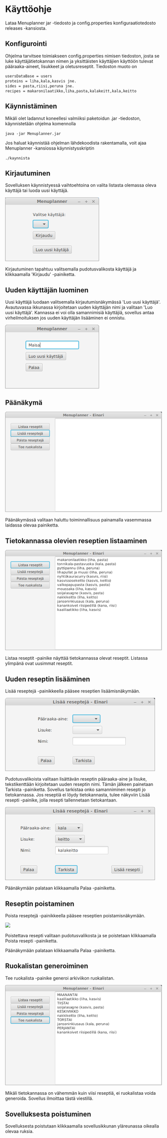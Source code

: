 <h1>Käyttöohje</h1>

Lataa Menuplanner jar -tiedosto ja config.properties konfiguraatiotedosto releases -kansiosta.

<h2>Konfigurointi</h2>

Ohjelma tarvitsee toimiakseen config.properties nimisen tiedoston, josta se luke käyttäjätietokannan nimen ja yksittäisten käyttäjien käyttöön tulevat pääraaka-aineet, lisukkeet ja oletusreseptit. Tiedoston muoto on

```
usersDataBase = users
proteins = liha,kala,kasvis jne.
sides = pasta,riisi,peruna jne.
recipes = makaronilaatikko,liha,pasta,kalakeitt,kala,keitto
```

<h2>Käynnistäminen</h2>

Mikäli olet ladannut koneellesi valmiiksi paketoidun .jar -tiedoston, käynnistetään ohjelma komennolla

<code>java -jar Menuplanner.jar</code>

Jos haluat käynnistää ohjelman lähdekoodista rakentamalla, voit ajaa Menuplanner -kansiossa käynnistysskriptin

<code>./kaynnista</code>

<h2>Kirjautuminen</h2>

Sovelluksen käynnistyessä vaihtoehtoina on valita listasta olemassa oleva käyttäjä tai luoda uusi käyttäjä.

<img src="images/loginGUI.png">

Kirjautuminen tapahtuu valitsemalla pudotusvalikosta käyttäjä ja klikkaamalla 'Kirjaudu' -painiketta.

<h2>Uuden käyttäjän luominen</h2>

Uusi käyttäjä luodaan valitsemalla kirjautumisnäkymässä 'Luo uusi käyttäjä'. Avautuvassa ikkunassa kirjoitetaan uuden käyttäjän nimi ja valitaan 'Luo uusi käyttäjä'. Kannassa ei voi olla samannimisiä käyttäjiä, sovellus antaa virheilmoituksen jos uuden käyttäjän lisääminen ei onnistu.

<img src=images/newUserGUI.png>

<h2>Päänäkymä</h2>

<img src="images/mainview.png">

Päänäkymässä valitaan haluttu toiminnallisuus painamalla vasemmassa laidassa olevaa painiketta.

<h2>Tietokannassa olevien reseptien listaaminen</h2>

<img src="images/listRecipesGUI.png">

Listaa reseptit -painike näyttää tietokannassa olevat reseptit. Listassa ylimpänä ovat uusimmat reseptit.

<h2>Uuden reseptin lisääminen</h2>

Lisää reseptejä -painikkeella pääsee reseptien lisäämisnäkymään.

<img src="images/addRecipe.png">

Pudotusvalikoista valitaan lisättävän reseptin pääraaka-aine ja lisuke, tekstikenttään kirjoitetaan uuden reseptin nimi. Tämän jälkeen painetaan Tarkista -painiketta. Sovellus tarkistaa onko samanniminen resepti jo tietokannassa. Jos reseptiä ei löydy tietokannasta, tulee näkyviin Lisää resepti -painike, jolla resepti tallennetaan tietokantaan.

<img src="images/addRecipeSave.png">

Päänäkymään palataan klikkaamalla Palaa -painiketta.

<h2>Reseptin poistaminen</h2>

Poista reseptejä -painikkeella pääsee reseptien poistamisnäkymään.

<img src = "images/delRecipe">

Poistettava resepti valitaan pudotusvalikosta ja se poistetaan klikkaamalla Poista resepti -painiketta.

Päänäkymään palataan klikkaamalla Palaa -painiketta.

<h2>Ruokalistan generoiminen</h2>

Tee ruokalista -painike generoi arkiviikon ruokalistan.

<img src="images/generateMenu.png">

Mikäli tietokannassa on vähemmän kuin viisi reseptiä, ei ruokalistaa voida generoida. Sovellus ilmoittaa tästä viestillä.

<h2>Sovelluksesta poistuminen</h2>

Sovelluksesta poistutaan klikkaamalla sovellusikkunan yläreunassa oikealla olevaa ruksia.
